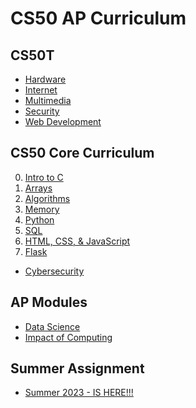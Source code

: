 # CS50 AP Curriculum

## CS50T

* [Hardware](/apcsp/curriculum/understanding_technology/hardware)
* [Internet](/apcsp/curriculum/understanding_technology/internet)
* [Multimedia](/apcsp/curriculum/understanding_technology/multimedia)
* [Security](/apcsp/curriculum/understanding_technology/security)
* [Web Development](https://cs50.harvard.edu/ap/2023/curriculum/technology/notes/web_development/)

## CS50 Core Curriculum

<ol start="0">
  <!-- <li><a href="/apcsp/curriculum/0/">Scratch</a></li> -->
  <li><a href="/apcsp/curriculum/0/">Intro to C</a></li>
  <li><a href="/apcsp/curriculum/1/">Arrays</a></li>
  <li><a href="/apcsp/curriculum/2/">Algorithms</a></li>
  <li><a href="/apcsp/curriculum/3/">Memory</a></li>
  <!-- <li><a href="/apcsp/curriculum/4/">Data Structures</a></li> -->
  <li><a href="/apcsp/curriculum/5/">Python</a></li>
  <li><a href="/apcsp/curriculum/6/">SQL</a></li>
  <li><a href="/apcsp/curriculum/7/">HTML, CSS, & JavaScript</a></li>
  <li><a href="/apcsp/curriculum/8/">Flask</a></li>
</ol>

* [Cybersecurity](https://cs50.harvard.edu/ap/2023/curriculum/x/weeks/cybersecurity/)

## AP Modules

* [Data Science](data_science)
* [Impact of Computing](impact_of_computing)

## Summer Assignment

* [Summer 2023 - IS HERE!!!](\apcsp\curriculum\summer-assignment)